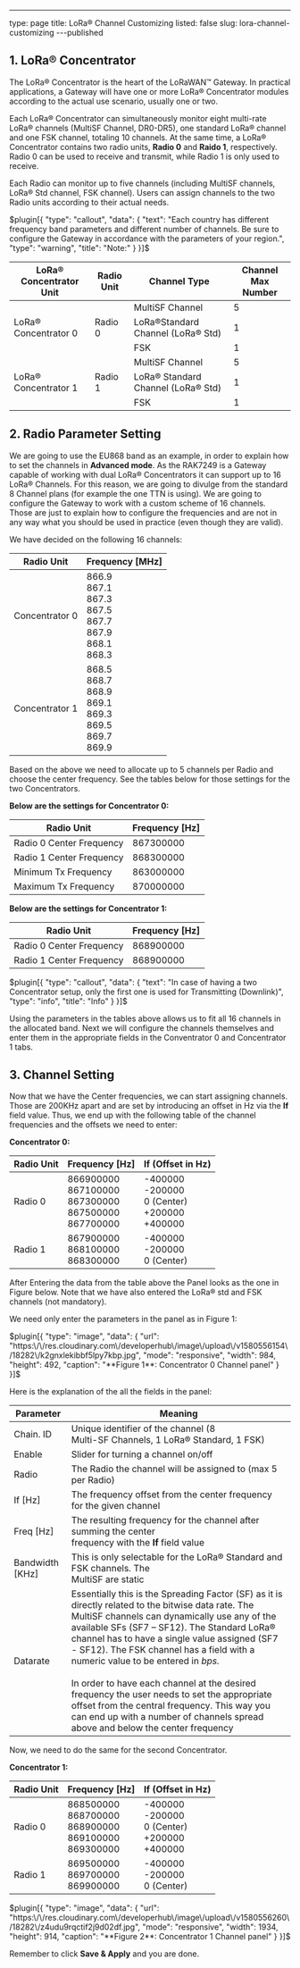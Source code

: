 ---
type: page
title: LoRa® Channel Customizing
listed: false
slug: lora-channel-customizing
---published

## 1. LoRa® Concentrator

The LoRa® Concentrator is the heart of the LoRaWAN™ Gateway. In practical applications, a Gateway will have one or more LoRa® Concentrator modules according to the actual use scenario, usually one or two.

Each LoRa® Concentrator can simultaneously monitor eight multi-rate LoRa® channels (MultiSF Channel, DR0-DR5), one standard LoRa® channel and one FSK channel, totaling 10 channels. At the same time, a LoRa® Concentrator contains two radio units, **Radio 0** and **Raido 1**, respectively. Radio 0 can be used to receive and transmit, while Radio 1 is only used to receive.

Each Radio can monitor up to five channels (including MultiSF channels, LoRa® Std channel, FSK channel). Users can assign channels to the two Radio units according to their actual needs.

$plugin[{
    "type": "callout",
    "data": {
        "text": "Each country has different frequency band parameters and different number of channels. Be sure to configure the Gateway in accordance with the parameters of your region.",
        "type": "warning",
        "title": "Note:"
    }
}]$

| **LoRa® Concentrator Unit** | **Radio Unit** | **Channel Type** | **Channel Max Number** | 
| ---- | ---- | ---- | ---- | 
|  |  | MultiSF Channel | 5 | 
| LoRa® Concentrator 0 | Radio 0 | LoRa®Standard Channel (LoRa® Std) | 1 | 
|  |  | FSK | 1 | 
|  |  | MultiSF Channel | 5 | 
| LoRa® Concentrator 1 | Radio 1 | LoRa® Standard Channel (LoRa® Std) | 1 | 
|  |  | FSK | 1 | 


## 2. Radio Parameter Setting

We are going to use the EU868 band as an example, in order to explain how to set the channels in **Advanced mode**. As the RAK7249 is a Gateway capable of working with dual LoRa® Concentrators it can support up to 16 LoRa® Channels. For this reason, we are going to divulge from the standard 8 Channel plans (for example the one TTN is using). We are going to configure the Gateway to work with a custom scheme of 16 channels. Those are just to explain how to configure the frequencies and are not in any way what you should be used in practice (even though they are valid).

We have decided on the following 16 channels:

| **Radio Unit** | **Frequency** [MHz] | 
| ---- | ---- | 
| Concentrator 0 | 866.9<br>867.1<br>867.3<br>867.5<br>867.7<br>867.9<br>868.1<br>868.3 | 
| Concentrator 1 | 868.5<br>868.7<br>868.9<br>869.1<br>869.3<br>869.5<br>869.7<br>869.9 | 


Based on the above we need to allocate up to 5 channels per Radio and choose the center frequency. See the tables below for those settings for the two Concentrators.

**Below are the settings for Concentrator 0:**

| **Radio Unit** | **Frequency** [Hz] | 
| ---- | ---- | 
| Radio 0 Center Frequency | 867300000 | 
| Radio 1 Center Frequency | 868300000 | 
| Minimum Tx Frequency | 863000000 | 
| Maximum Tx Frequency | 870000000 | 


**Below are the settings for Concentrator 1:**

| **Radio Unit** | **Frequency** [Hz] | 
| ---- | ---- | 
| Radio 0 Center Frequency | 868900000 | 
| Radio 1 Center Frequency | 868900000 | 


$plugin[{
    "type": "callout",
    "data": {
        "text": "In case of having a two Concentrator setup, only the first one is used for Transmitting (Downlink)",
        "type": "info",
        "title": "Info"
    }
}]$

Using the parameters in the tables above allows us to fit all 16 channels in the allocated band. Next we will configure the channels themselves and enter them in the appropriate fields in the Conventrator 0 and Concentrator 1 tabs.

## 3. Channel Setting

Now that we have the Center frequencies, we can start assigning channels. Those are 200KHz apart and are set by introducing an offset in Hz via the **If** field value. Thus, we end up with the following table of the channel frequencies and the offsets we need to enter:

**Concentrator 0:**

| **Radio Unit** | **Frequency** [Hz] | **If** (Offset in Hz) | 
| ---- | ---- | ---- | 
| Radio 0 | 866900000<br>867100000<br>867300000<br>867500000<br>867700000 | -400000<br>-200000<br>0 (Center)<br>+200000<br>+400000 | 
| Radio 1 | 867900000<br>868100000<br>868300000 | -400000<br>-200000<br>0 (Center) | 


After Entering the data from the table above the Panel looks as the one in Figure below. Note that we have also entered the LoRa® std and FSK channels (not mandatory).

We need only enter the parameters in the panel as in Figure 1:

$plugin[{
    "type": "image",
    "data": {
        "url": "https:\/\/res.cloudinary.com\/developerhub\/image\/upload\/v1580556154\/18282\/k2gnxlekibbf5lpy7kbp.jpg",
        "mode": "responsive",
        "width": 984,
        "height": 492,
        "caption": "**Figure 1**: Concentrator 0 Channel panel"
    }
}]$

Here is the explanation of the all the fields in the panel:

| **Parameter** | **Meaning** | 
| ---- | ---- | 
| Chain. ID | Unique identifier of the channel (8<br>Multi-SF Channels, 1 LoRa® Standard, 1 FSK) | 
| Enable | Slider for turning a channel on/off | 
| Radio | The Radio the channel will be assigned to (max 5 per Radio) | 
| If [Hz] | The frequency offset from the center frequency for the given channel | 
| Freq [Hz] | The resulting frequency for the channel after summing the center<br>frequency with the **If** field value | 
| Bandwidth [KHz] | This is only selectable for the LoRa® Standard and FSK channels. The<br>MultiSF are static | 
| Datarate | Essentially this is the Spreading Factor (SF) as it is directly related to the bitwise data rate. The MultiSF channels can dynamically use any of the available SFs (SF7 – SF12). The Standard LoRa® channel has to have a single value assigned (SF7 - SF12). The FSK channel has a field with a numeric value to be entered in _bps._<br><br>In order to have each channel at the desired frequency the user needs to set the appropriate offset from the central frequency. This way you can end up with a number of channels spread above and below the center frequency | 


Now, we need to do the same for the second Concentrator.

**Concentrator 1:**

| Radio Unit | Frequency [Hz] | If (Offset in Hz) | 
| ---- | ---- | ---- | 
| Radio 0 | 868500000<br>868700000<br>868900000<br>869100000<br>869300000 | -400000<br>-200000<br>0 (Center)<br>+200000<br>+400000 | 
| Radio 1 | 869500000<br>869700000<br>869900000 | -400000<br>-200000<br>0 (Center) | 


$plugin[{
    "type": "image",
    "data": {
        "url": "https:\/\/res.cloudinary.com\/developerhub\/image\/upload\/v1580556260\/18282\/z4udu9rqctif2j9d02df.jpg",
        "mode": "responsive",
        "width": 1934,
        "height": 914,
        "caption": "**Figure 2**: Concentrator 1 Channel panel"
    }
}]$

Remember to click **Save & Apply** and you are done.

